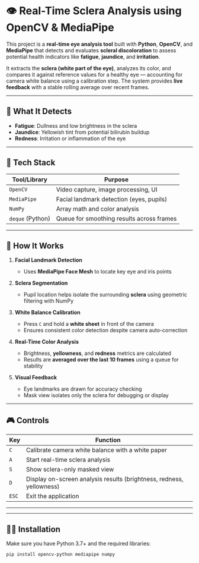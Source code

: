 # 👁️ Real-Time Sclera Analysis using OpenCV & MediaPipe

This project is a **real-time eye analysis tool** built with **Python**, **OpenCV**, and **MediaPipe** that detects and evaluates **scleral discoloration** to assess potential health indicators like **fatigue**, **jaundice**, and **irritation**.

It extracts the **sclera (white part of the eye)**, analyzes its color, and compares it against reference values for a healthy eye — accounting for camera white balance using a calibration step. The system provides **live feedback** with a stable rolling average over recent frames.

---

## 🧠 What It Detects

- **Fatigue**: Dullness and low brightness in the sclera
- **Jaundice**: Yellowish tint from potential bilirubin buildup
- **Redness**: Irritation or inflammation of the eye

---

## 🧰 Tech Stack

| Tool/Library    | Purpose                                      |
|-----------------|----------------------------------------------|
| `OpenCV`        | Video capture, image processing, UI          |
| `MediaPipe`     | Facial landmark detection (eyes, pupils)     |
| `NumPy`         | Array math and color analysis                |
| `deque` (Python) | Queue for smoothing results across frames   |

---

## 🧪 How It Works

1. **Facial Landmark Detection**  
   - Uses **MediaPipe Face Mesh** to locate key eye and iris points

2. **Sclera Segmentation**  
   - Pupil location helps isolate the surrounding **sclera** using geometric filtering with NumPy

3. **White Balance Calibration**  
   - Press `C` and hold a **white sheet** in front of the camera  
   - Ensures consistent color detection despite camera auto-correction

4. **Real-Time Color Analysis**  
   - Brightness, **yellowness**, and **redness** metrics are calculated
   - Results are **averaged over the last 10 frames** using a queue for stability

5. **Visual Feedback**  
   - Eye landmarks are drawn for accuracy checking  
   - Mask view isolates only the sclera for debugging or display

---

## 🎮 Controls

| Key         | Function                                                                 |
|-------------|--------------------------------------------------------------------------|
| `C`         | Calibrate camera white balance with a white paper                       |
| `A`         | Start real-time sclera analysis                                          |
| `S`         | Show sclera-only masked view                                             |
| `D`         | Display on-screen analysis results (brightness, redness, yellowness)     |
| `ESC`       | Exit the application                                                     |

---


---

## 🧑‍💻 Installation

Make sure you have Python 3.7+ and the required libraries:

```bash
pip install opencv-python mediapipe numpy
